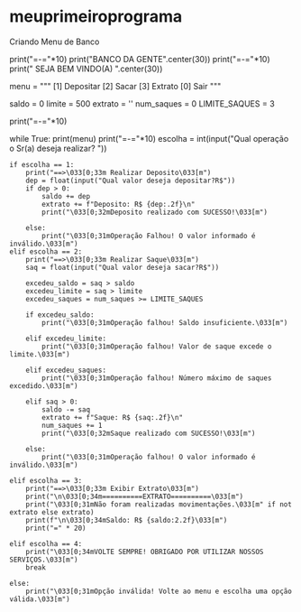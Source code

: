 # meuprimeiroprograma
Criando Menu de Banco

print("=-="*10)
print("BANCO DA GENTE".center(30))
print("=-="*10)
print("   SEJA BEM VINDO(A)   ".center(30))

menu = """
[1] Depositar
[2] Sacar
[3] Extrato
[0] Sair
 """

saldo = 0
limite = 500
extrato = ''
num_saques = 0
LIMITE_SAQUES = 3

print("=-="*10)

while True:
    print(menu)
    print("=-="*10)
    escolha = int(input("Qual operação o Sr(a) deseja realizar? "))

    if escolha == 1:
        print("==>\033[0;33m Realizar Deposito\033[m")
        dep = float(input("Qual valor deseja depositar?R$"))
        if dep > 0:
            saldo += dep
            extrato += f"Deposito: R$ {dep:.2f}\n"
            print("\033[0;32mDeposito realizado com SUCESSO!\033[m")

        else:
            print("\033[0;31mOperação Falhou! O valor informado é inválido.\033[m")       
    elif escolha == 2:
        print("==>\033[0;33m Realizar Saque\033[m")
        saq = float(input("Qual valor deseja sacar?R$"))

        excedeu_saldo = saq > saldo
        excedeu_limite = saq > limite
        excedeu_saques = num_saques >= LIMITE_SAQUES

        if excedeu_saldo:
            print("\033[0;31mOperação falhou! Saldo insuficiente.\033[m")

        elif excedeu_limite:
            print("\033[0;31mOperação falhou! Valor de saque excede o limite.\033[m")

        elif excedeu_saques:
            print("\033[0;31mOperação falhou! Número máximo de saques excedido.\033[m")

        elif saq > 0:
            saldo -= saq
            extrato += f"Saque: R$ {saq:.2f}\n"
            num_saques += 1
            print("\033[0;32mSaque realizado com SUCESSO!\033[m")

        else:
            print("\033[0;31mOperação falhou! O valor informado é inválido.\033[m")

    elif escolha == 3:
        print("==>\033[0;33m Exibir Extrato\033[m")
        print("\n\033[0;34m==========EXTRATO==========\033[m")
        print("\033[0;31mNão foram realizadas movimentações.\033[m" if not extrato else extrato)
        print(f"\n\033[0;34mSaldo: R$ {saldo:2.2f}\033[m")
        print("=" * 20)

    elif escolha == 4:
        print("\033[0;34mVOLTE SEMPRE! OBRIGADO POR UTILIZAR NOSSOS SERVIÇOS.\033[m")
        break

    else:
        print("\033[0;31mOpção inválida! Volte ao menu e escolha uma opção válida.\033[m")
         
